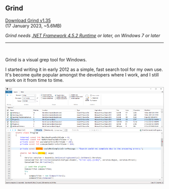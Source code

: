 ## Grind

[Download Grind v1.35](https://github.com/Arjailer/arjailer.github.io/releases/download/Grind/Grind.Setup.exe)
<br />
(17 January 2023, ~5.6MB)

_Grind needs [.NET Framework 4.5.2 Runtime](https://dotnet.microsoft.com/download/dotnet-framework) or later, on Windows 7 or later_

---

<br />

Grind is a visual grep tool for Windows.

I started writing it in early 2012 as a simple, fast search tool for my own use. It's become quite popular amongst the developers where I work, and I still work on it from time to time.

![Grind screenshot](Grind1.png)
